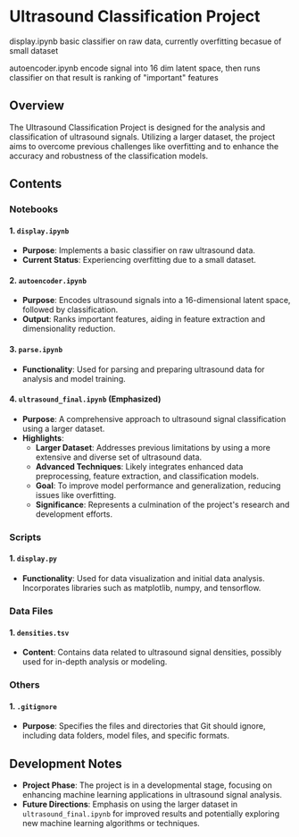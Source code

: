 # Ultrasound Classification Project

display.ipynb 
basic classifier on raw data, currently overfitting becasue of small dataset

autoencoder.ipynb
encode signal into 16 dim latent space, then runs classifier on that
result is ranking of "important" features


## Overview
The Ultrasound Classification Project is designed for the analysis and classification of ultrasound signals. Utilizing a larger dataset, the project aims to overcome previous challenges like overfitting and to enhance the accuracy and robustness of the classification models.

## Contents

### Notebooks

#### 1. `display.ipynb`
   - **Purpose**: Implements a basic classifier on raw ultrasound data.
   - **Current Status**: Experiencing overfitting due to a small dataset.

#### 2. `autoencoder.ipynb`
   - **Purpose**: Encodes ultrasound signals into a 16-dimensional latent space, followed by classification.
   - **Output**: Ranks important features, aiding in feature extraction and dimensionality reduction.

#### 3. `parse.ipynb`
   - **Functionality**: Used for parsing and preparing ultrasound data for analysis and model training.

#### 4. `ultrasound_final.ipynb` (Emphasized)
   - **Purpose**: A comprehensive approach to ultrasound signal classification using a larger dataset.
   - **Highlights**: 
     - **Larger Dataset**: Addresses previous limitations by using a more extensive and diverse set of ultrasound data.
     - **Advanced Techniques**: Likely integrates enhanced data preprocessing, feature extraction, and classification models.
     - **Goal**: To improve model performance and generalization, reducing issues like overfitting.
     - **Significance**: Represents a culmination of the project's research and development efforts.

### Scripts

#### 1. `display.py`
   - **Functionality**: Used for data visualization and initial data analysis. Incorporates libraries such as matplotlib, numpy, and tensorflow.

### Data Files

#### 1. `densities.tsv`
   - **Content**: Contains data related to ultrasound signal densities, possibly used for in-depth analysis or modeling.

### Others

#### 1. `.gitignore`
   - **Purpose**: Specifies the files and directories that Git should ignore, including data folders, model files, and specific formats.

## Development Notes
- **Project Phase**: The project is in a developmental stage, focusing on enhancing machine learning applications in ultrasound signal analysis.
- **Future Directions**: Emphasis on using the larger dataset in `ultrasound_final.ipynb` for improved results and potentially exploring new machine learning algorithms or techniques.

